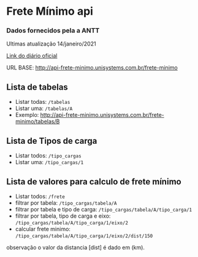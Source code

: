 # Frete Mínimo api
### Dados fornecidos pela a ANTT
Ultimas atualização 14/janeiro/2021

[Link do diário oficial](https://www.in.gov.br/en/web/dou/-/portaria-n-399-de-3-de-novembro-de-2020-286403617?utm_campaign=circular_n_545_-_antt_atualiza_tabela_do_piso_minimo_de_frete&utm_medium=email&utm_source=RD+Station)

URL BASE: http://api-frete-minimo.unisystems.com.br/frete-minimo

## Lista de tabelas

* Listar todas:  `/tabelas`
* Listar uma:  `/tabelas/A`
* Exemplo: http://api-frete-minimo.unisystems.com.br/frete-minimo/tabelas/B


## Lista de Tipos de carga

* Listar todos:  `/tipo_cargas`
* Listar uma:  `/tipo_cargas/1`

## Lista de valores para calculo de frete mínimo

* Listar todos:  `/frete`
* filtrar por tabela:  `/tipo_cargas/tabela/A`
* filtrar por tabela e tipo de carga:  `/tipo_cargas/tabela/A/tipo_carga/1`
* filtrar por tabela, tipo de carga e eixo:  `/tipo_cargas/tabela/A/tipo_carga/1/eixo/2`
* calcular frete minimo:  `/tipo_cargas/tabela/A/tipo_carga/1/eixo/2/dist/150`

observação o valor da distancia [dist] é dado em (km).
